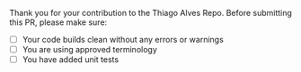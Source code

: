Thank you for your contribution to the Thiago Alves Repo.
Before submitting this PR, please make sure:

- [ ] Your code builds clean without any errors or warnings
- [ ] You are using approved terminology
- [ ] You have added unit tests
